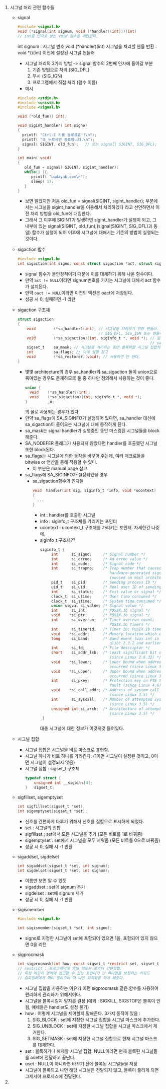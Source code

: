 1. 시그널 처리 관련 함수들
	* signal
	  ```C
	  #include <signal.h>
	  void (*signal(int signum, void (*handler)(int)))(int)
	  // int를 인자로 받는 void 함수를 리턴한다.
	  ```
	  int signum : 시그널 번호
	  void (\*handler)(int) 시그널을 처리할 핸들
	  반환 : void \*()(int) 이전에 설정된 시그널 핸들러
		* 시그널 처리의 3가지 방법 -> signal 함수의 2번째 인자에 들어갈 부분
			1. 기존 방법으로 처리 (SIG_DFL)
			2. 무시 (SIG_IGN)
			3. 프로그램에서 직접 처리 (함수 이름)
		* 예시
	  ```C
	  #include <stdio.h>
	  #include <unistd.h>
	  #include <signal.h>
	  
	  void (*old_fun)( int);
	  
	  void sigint_handler( int signo)
	  {
   	  	printf( "Ctrl-C 키를 눌루셨죠!!\n");
   	  	printf( "또 누르시면 종료됩니다.\n");
   	  	signal( SIGINT, old_fun);   // 또는 signal( SIGINT, SIG_DFL);
	  }
	  
	  int main( void)
	  {
	     old_fun = signal( SIGINT, sigint_handler);
	     while(1 ){
	        printf( "badayak.com\n");
	        sleep( 1);
	     }
	  }
	  ```
	  	* 보면 알겠지만 처음 old_fun = signal(SIGINT, sigint_handler); 부분에서는 시그널을 sigint_handler을 이용해서 처리하겠다 라고 선언하면서 이전 처리 방법을 old_fun에 대입한다.
	  	* 그래서 그 이후에 SIGINT가 발생하면 sigint_handler가 실행이 되고, 그 내부에 있는 signal(SIGINT, old_fun);(signal(SIGINT, SIG_DFL)과 동일) 함수가 실행이 되어 이후에 시그널에 대해서는 기존의 방법이 실행되는 것이다.
	* sigaction 함수
		```C
		#include <signal.h>
		int	sigaction(int signo, const struct sigaction *act, struct sigaction *oact);
		```
		* signal 함수가 불안정적이기 때문에 이를 대체하기 위해 나온 함수이다.
		* 만약 ```act != NULL```이라면 signum번호를 가지는 시그널에 대해서 act 함수가 설치된다.
		* 만약 ```oact != NULL```이라면 이전의 액션은 oact에 저장된다.
		* 성공 시 0, 실패하면 -1 리턴
	* sigaction 구조체
		```C
		struct sigaction
		{
			void		(*sa_handler)(int); // 시그널을 처리하기 위한 핸들러.
											// SIG_DFL, SIG_IGN 또는 핸들러 함수
			void		(*sa_sigaction)(int, siginfo_t *, void *); // 밑의 sa_flags가 SA_SIGINFO일 때
																   // sa_handler 대신에 동작하는 핸들러
			sigset_t	sa_mask; // 시그널을 처리하는 동안 블록화할 시그널 집합의 마스크
			int			sa_flags; // 아래 설명 참고
			void		(*sa_restorer)(void); // 사용하면 안 된다.
		}
		```
		* 몇몇 architecture의 경우 sa_handler와 sa_sigaction 둘이 union으로 묶여있는 경우도 존재하므로 둘 중 하나만 정의해서 사용하는 것이 좋다.
		  ```C
		  union {
		  	void	(*sa_handler)(int);
		  	void	(*sa_sigaction)(int, siginfo_t *, void *);
		  }			_n;
		  ```
		  의 꼴로 사용되는 경우가 있다.
		* 만약 sa_flags에 SA_SIGINFO가 설정되어 있다면, sa_handler 대신에 sa_sigaction이 들어오는 시그널에 대해 동작하게 된다.
		* sa_mask는 signal handler가 실행중인 동안 마스킹된 시그널들을 block 해준다.
		* SA_NODEFER 플래그가 사용되지 않았다면 handler를 호출했던 시그널 또한 block된다.
		* sa_flags는 시그널에 의한 동작을 바꾸어 주는데, 여러 매크로들을 bitwise or 연산을 통해 적용할 수 있다.
			* 이 부분은 manual page 참고.
		* sa_flags에 SA_SIGINFO가 설정되었을 경우
			* sa_sigaction함수의 인자들
			  ```C
			  void	handler(int sig, siginfo_t *info, void *ucontext)
			  {
			  	...
			  }
			  ```
				* int : handler를 호출한 시그널
				* info : siginfo_t 구조체를 가리키는 포인터
				* ucontext : ucontext_t 구조체를 가리키는 포인터. 자세한건 나중에.
				* siginfo_t 구조체??
				  ```C
				  siginfo_t {
					   int      si_signo;     /* Signal number */
					   int      si_errno;     /* An errno value */
					   int      si_code;      /* Signal code */
					   int      si_trapno;    /* Trap number that caused
												 hardware-generated signal
												 (unused on most architectures) */
					   pid_t    si_pid;       /* Sending process ID */
					   uid_t    si_uid;       /* Real user ID of sending process */
					   int      si_status;    /* Exit value or signal */
					   clock_t  si_utime;     /* User time consumed */
					   clock_t  si_stime;     /* System time consumed */
					   union sigval si_value; /* Signal value */
					   int      si_int;       /* POSIX.1b signal */
					   void    *si_ptr;       /* POSIX.1b signal */
					   int      si_overrun;   /* Timer overrun count;
												 POSIX.1b timers */
					   int      si_timerid;   /* Timer ID; POSIX.1b timers */
					   void    *si_addr;      /* Memory location which caused fault */
					   long     si_band;      /* Band event (was int in
												 glibc 2.3.2 and earlier) */
					   int      si_fd;        /* File descriptor */
					   short    si_addr_lsb;  /* Least significant bit of address
												 (since Linux 2.6.32) */
					   void    *si_lower;     /* Lower bound when address violation
												 occurred (since Linux 3.19) */
					   void    *si_upper;     /* Upper bound when address violation
												 occurred (since Linux 3.19) */
					   int      si_pkey;      /* Protection key on PTE that caused
												 fault (since Linux 4.6) */
					   void    *si_call_addr; /* Address of system call instruction
												 (since Linux 3.5) */
					   int      si_syscall;   /* Number of attempted system call
												 (since Linux 3.5) */
					   unsigned int si_arch;  /* Architecture of attempted system call
												 (since Linux 3.5) */
				   }
				   ```
				   대충 시그널에 대한 정보가 이것저것 들어있다.
		
	* 시그널 집합
		* 시그널 집합은 시그널을 비트 마스크로 표현함.
		* 시그널 하나가 비트 하나를 가리킨다. (1이면 시그널이 설정된 것이고, 0이면 시그널이 설정되지 않음)
		* 시그널 집합 : sigset_t 구조체
			```C
			typedef struct {
				unsigned int __sigbits[4];
			}	sigset_t;
			```
	* sigfillset, sigemptyset
		```C
		int sigfillset(sigset_t *set);
		int sigemptyset(sigset_t *set);
		```
		* 신호를 간편하게 다루기 위해서 신호를 집합으로 표시하게 되었다.
		* set : 시그널의 집합
		* sigfillset : set에서 모든 시그널을 추가 (모든 비트를 1로 바꿔줌)
		* sigemptyset : set에서 시그널을 모두 지워줌 (모든 비트를 0으로 바꿔줌)
		* 성공 시 0, 실패 시 -1 반환
	* sigaddset, sigdelset
		```C
		int sigaddset(sigset_t *set, int signum);
		int sigdelset(sigset_t *set, int signum);
		```
		* 이름만 보면 알 수 있듯
		* sigaddset : set에 signum 추가
		* sigdelset : set에 signum 제거
		* 성공 시 0, 실패 시 -1 반환
	* sigismember
		```C
		#include <signal.h>
		
		int	sigismember(sigset_t *set, int signo);
		```
		* signo로 지정한 시그널이 set에 포함되어 있으면 1을, 포함되어 있지 않으면 0을 리턴
	* sigprocmask
		```C
		int sigprocmask(int how, const sigset_t *restrict set, sigset_t *restrict oset);
		// restrict : 프로그래머에 의해 의도된 포인터 선언방법.
		// 특정 메모리 영역에 접근할 수 있는 포인터가 단 하나임을 보장하는 키워드
		// 컴파일러에게 미리 알려주어 더 나은 최적화를 하게 해준다.
		```
		* 시그널 집합을 사용하는 이유가 이런 sigprocmask 같은 함수를 사용하여 편리하게 관리하기 위해서이다.
		* 시그널을 블록시킬지 말지를 결정 (예외 : SIGKILL, SIGSTOP은 블록이 안됨, 얘네들은 handler도 설정 불가)
		* how : 어떻게 시그널을 제어할지 말해준다. 3가지 동작이 있음 : 
			1. SIG_BLOCK : set에 지정한 시그널 집합을 시그널 마스크에 추가한다.
			2. SIG_UNBLOCK : set에 지정한 시그널 집합을 시그널 마스크에서 제거한다.
			3. SIG_SETMASK : set에 지정한 시그널 집합으로 현재 시그널 마스크를 대체한다.
		* set : 블록하거나 해제할 시그널 집합. NULL이라면 현재 블록된 시그널들을 oset에 전달하고 끝난다.
		* oset : NULL이 아니라면 바꾸기 전에 블록된 시그널들을 저장
		* 시그널이 블록되고 나면 해당 시그널은 전달되지 않고, 블록이 풀리게 되면 그제서야 프로세스에 전달된다.
3. 
